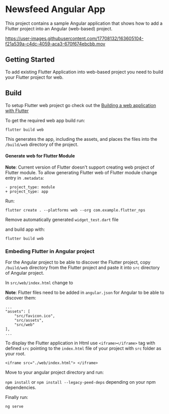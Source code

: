 # Newsfeed Angular App

This project contains a sample Angular application that shows how to add a Flutter project into an Angular (web-based) project.

https://user-images.githubusercontent.com/17708132/163605104-f21a539a-c4dc-4059-aca3-670f674ebcbb.mov

## Getting Started

To add existing Flutter Application into web-based project you need to build your Flutter project for web.

## Build

To setup Flutter web project go check out the [Building a web application with Flutter](https://docs.flutter.dev/get-started/web)

To get the required web app build run:

```
flutter build web
```

This generates the app, including the assets, and places the files into the `/build/web` directory of the project.

#### Generate web for Flutter Module

**Note**: Current version of Flutter doesn't support creating web project of Flutter module.
To allow generating Flutter web of Flutter module change entry in `.metadata`:

```
- project_type: module
+ project_type: app
```

Run:

```
flutter create . --platforms web --org com.example.flutter_nps
```

Remove automatically generated `widget_test.dart` file

and build app with:

```
flutter build web
```

### Embeding Flutter in Angular project

For the Angular project to be able to discover the Flutter project, copy `/build/web` directory from the Flutter project and paste it into `src` directory of Angular project.

In `src/web/index.html` change <base href="/"> to <base href="./">

**Note**: Flutter files need to be added in `angular.json` for Angular to be able to discover them:

```
...
"assets": [
    "src/favicon.ico",
    "src/assets",
    "src/web"
],
...
```

To display the Flutter application in Html use `<iframe></iframe>` tag with defined `src` pointing to the `index.html` file of your project with `src` folder as your root.

```
<iframe src="./web/index.html"> </iframe>
```

Move to your angular project directory and run:

`npm install` or `npm install --legacy-peed-deps` depending on your npm dependencies.

Finally run:

`ng serve`
